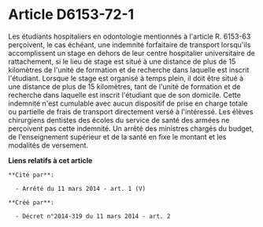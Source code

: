 # Article D6153-72-1

Les étudiants hospitaliers en odontologie mentionnés à l'article R. 6153-63 perçoivent, le cas échéant, une indemnité
forfaitaire de transport lorsqu'ils accomplissent un stage en dehors de leur centre hospitalier universitaire de
rattachement, si le lieu de stage est situé à une distance de plus de 15 kilomètres de l'unité de formation et de recherche
dans laquelle est inscrit l'étudiant. Lorsque le stage est organisé à temps plein, il doit être situé à une distance de plus
de 15 kilomètres, tant de l'unité de formation et de recherche dans laquelle est inscrit l'étudiant que de son domicile.
Cette indemnité n'est cumulable avec aucun dispositif de prise en charge totale ou partielle de frais de transport
directement versé à l'intéressé. Les élèves chirurgiens dentistes des écoles du service de santé des armées ne perçoivent pas
cette indemnité. Un arrêté des ministres chargés du budget, de l'enseignement supérieur et de la santé en fixe le montant et
les modalités de versement.

**Liens relatifs à cet article**

	**Cité par**:

	  - Arrêté du 11 mars 2014 - art. 1 (V)

	**Créé par**:

	  - Décret n°2014-319 du 11 mars 2014 - art. 2
